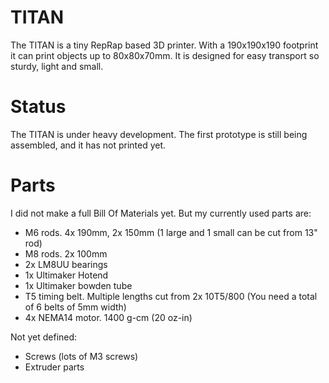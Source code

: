 TITAN
=====

The TITAN is a tiny RepRap based 3D printer. With a 190x190x190 footprint it can print objects up to 80x80x70mm. It is designed for easy transport so sturdy, light and small.

Status
======

The TITAN is under heavy development. The first prototype is still being assembled, and it has not printed yet.

Parts
=====

I did not make a full Bill Of Materials yet. But my currently used parts are:

* M6 rods. 4x 190mm, 2x 150mm (1 large and 1 small can be cut from 13" rod)
* M8 rods. 2x 100mm
* 2x LM8UU bearings
* 1x Ultimaker Hotend
* 1x Ultimaker bowden tube
* T5 timing belt. Multiple lengths cut from 2x 10T5/800 (You need a total of 6 belts of 5mm width)
* 4x NEMA14 motor. 1400 g-cm (20 oz-in)

Not yet defined:
* Screws (lots of M3 screws)
* Extruder parts

